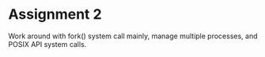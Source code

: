 # Assignment 2
Work around with fork() system call mainly, manage multiple processes, and POSIX API system calls.
